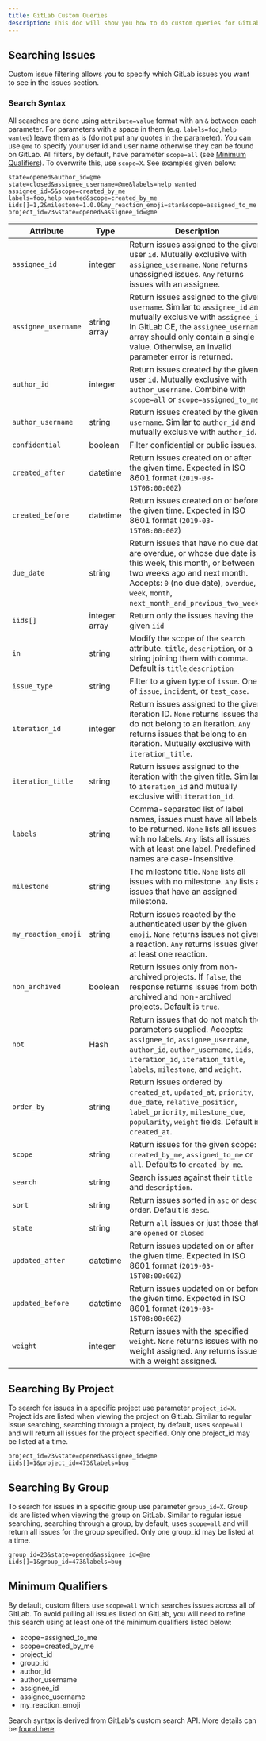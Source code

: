 ```yaml
---
title: GitLab Custom Queries
description: This doc will show you how to do custom queries for GitLab in CodeStream. CodeStream supports custom GitLab querying of both merge requests and GitLab issues.
---
```


## Searching Issues

Custom issue filtering allows you to specify which GitLab issues you want to see in the issues section.

### Search Syntax

All searches are done using `attribute=value` format with an `&` between each parameter. For parameters with a space in them (e.g. `labels=foo,help wanted`) leave them as is (do not put any quotes in the parameter). You can use `@me` to specify your user id and user name otherwise they can be found on GitLab. All filters, by default, have parameter `scope=all` (see [Minimum Qualifiers](#minimum-qualifiers)). To overwrite this, use `scope=X`. See examples given below:

```
state=opened&author_id=@me
state=closed&assignee_username=@me&labels=help wanted
assignee_id=5&scope=created_by_me
labels=foo,help wanted&scope=created_by_me
iids[]=1,2&milestone=1.0.0&my_reaction_emoji=star&scope=assigned_to_me
project_id=23&state=opened&assignee_id=@me
```

| Attribute   | Type  | Description |
| ------------- | ----- | --------------- |
| `assignee_id` | integer | Return issues assigned to the given user `id`. Mutually exclusive with `assignee_username`. `None` returns unassigned issues. `Any` returns issues with an assignee. |
| `assignee_username` | string array | Return issues assigned to the given `username`. Similar to `assignee_id` and mutually exclusive with `assignee_id`. In GitLab CE, the `assignee_username` array should only contain a single value. Otherwise, an invalid parameter error is returned. |
| `author_id` | integer | Return issues created by the given user `id`. Mutually exclusive with `author_username`. Combine with `scope=all` or `scope=assigned_to_me`. |
| `author_username` | string | Return issues created by the given `username`. Similar to `author_id` and mutually exclusive with `author_id`. |
| `confidential` | boolean | Filter confidential or public issues. |
| `created_after` | datetime | Return issues created on or after the given time. Expected in ISO 8601 format (`2019-03-15T08:00:00Z`) |
| `created_before` | datetime | Return issues created on or before the given time. Expected in ISO 8601 format (`2019-03-15T08:00:00Z`) |
| `due_date` | string | Return issues that have no due date, are overdue, or whose due date is this week, this month, or between two weeks ago and next month. Accepts: `0` (no due date), `overdue`, `week`, `month`, `next_month_and_previous_two_weeks`. |
| `iids[]` | integer array | Return only the issues having the given `iid` |
| `in` | string | Modify the scope of the `search` attribute. `title`, `description`, or a string joining them with comma. Default is `title`,`description` |
| `issue_type` | string | Filter to a given type of `issue`. One of `issue`, `incident`, or `test_case`. |
| `iteration_id` | integer | Return issues assigned to the given iteration ID. `None` returns issues that do not belong to an iteration. `Any` returns issues that belong to an iteration. Mutually exclusive with `iteration_title`. |
| `iteration_title` | string | Return issues assigned to the iteration with the given title. Similar to `iteration_id` and mutually exclusive with `iteration_id`. |
| `labels` | string | Comma-separated list of label names, issues must have all labels to be returned. `None` lists all issues with no labels. `Any` lists all issues with at least one label. Predefined names are case-insensitive. |
| `milestone` | string | The milestone title. `None` lists all issues with no milestone. `Any` lists all issues that have an assigned milestone. |
| `my_reaction_emoji` | string | Return issues reacted by the authenticated user by the given `emoji`. `None` returns issues not given a reaction. `Any` returns issues given at least one reaction. |
| `non_archived` | boolean | Return issues only from non-archived projects. If `false`, the response returns issues from both archived and non-archived projects. Default is `true`. |
| `not` | Hash | Return issues that do not match the parameters supplied. Accepts: `assignee_id`, `assignee_username`, `author_id`, `author_username`, `iids`, `iteration_id`, `iteration_title`, `labels`, `milestone`, and `weight`. |
| `order_by` | string | Return issues ordered by `created_at`, `updated_at`, `priority`, `due_date`, `relative_position`, `label_priority`, `milestone_due`, `popularity`, `weight` fields. Default is `created_at`. |
| `scope` | string | Return issues for the given scope: `created_by_me`, `assigned_to_me` or `all`. Defaults to `created_by_me`. |
| `search` | string | Search issues against their `title` and `description`. |
| `sort` | string | Return issues sorted in `asc` or `desc` order. Default is `desc`. |
| `state` | string | Return `all` issues or just those that are `opened` or `closed` |
| `updated_after` | datetime | Return issues updated on or after the given time. Expected in ISO 8601 format (`2019-03-15T08:00:00Z`) |
| `updated_before` | datetime | Return issues updated on or before the given time. Expected in ISO 8601 format (`2019-03-15T08:00:00Z`) |
| `weight` | integer | Return issues with the specified `weight`. `None` returns issues with no weight assigned. `Any` returns issues with a weight assigned. |

## Searching By Project

To search for issues in a specific project use parameter `project_id=X`. Project ids are listed when viewing the project on GitLab. Similar to regular issue searching, searching through a project, by default, uses `scope=all` and will return all issues for the project specified. Only one project_id may be listed at a time.

```
project_id=23&state=opened&assignee_id=@me
iids[]=1&project_id=473&labels=bug
```

## Searching By Group

To search for issues in a specific group use parameter `group_id=X`. Group ids are listed when viewing the group on GitLab. Similar to regular issue searching, searching through a group, by default, uses `scope=all` and will return all issues for the group specified. Only one group_id may be listed at a time.

```
group_id=23&state=opened&assignee_id=@me
iids[]=1&group_id=473&labels=bug
```

## Minimum Qualifiers

By default, custom filters use `scope=all` which searches issues across all of GitLab. To avoid pulling all issues listed on GitLab, you will need to refine this search using at least one of the minimum qualifiers listed below:

* scope=assigned\_to\_me
* scope=created\_by\_me
* project_id
* group_id
* author_id
* author_username
* assignee_id
* assignee_username
* my\_reaction\_emoji

Search syntax is derived from GitLab's custom search API. More details can be [found here](https://docs.gitlab.com/ee/api/issues.html).
